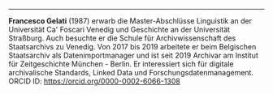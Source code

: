 ---

**Francesco Gelati** (1987) erwarb die Master-Abschlüsse Linguistik an der
Universität Ca' Foscari Venedig und Geschichte an der Universität
Straßburg. Auch besuchte er die Schule für Archivwissenschaft des
Staatsarchivs zu Venedig. Von 2017 bis 2019 arbeitete er beim Belgischen
Staatsarchiv als Datenimportmanager und ist seit 2019 Archivar am
Institut für Zeitgeschichte München - Berlin. Er interessiert sich für
digitale archivalische Standards, Linked Data und
Forschungsdatenmanagement. ORCID ID: <https://orcid.org/0000-0002-6066-1308>